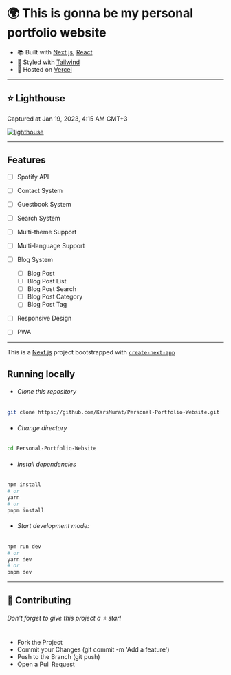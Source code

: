 # 🌍 This is gonna be my personal portfolio website

- 📚 Built with [Next.js](https://nextjs.org), [React](https://reactjs.org)
- 🎨 Styled with [Tailwind](https://tailwindcss.com)
- 💽 Hosted on [Vercel](https://vercel.com)

---

## ⭐ Lighthouse

Captured at Jan 19, 2023, 4:15 AM GMT+3

<a href="https://googlechrome.github.io/lighthouse/viewer/?gist=438baa75e1de3ad80f829f6659a76936"><img src="https://personal-portfolio-website.muratkars.tech/img/personal-website.muratkars.tech_2023-01-19_04-15-46.lighthouse.report.jpg"  alt="lighthouse"></a>

---

## Features

- [ ] Spotify API
- [ ] Contact System
- [ ] Guestbook System
- [ ] Search System

- [ ] Multi-theme Support

- [ ] Multi-language Support

- [ ] Blog System

  - [ ] Blog Post
  - [ ] Blog Post List
  - [ ] Blog Post Search
  - [ ] Blog Post Category
  - [ ] Blog Post Tag

- [ ] Responsive Design
- [ ] PWA

---

This is a [Next.js](https://nextjs.org/) project bootstrapped with [`create-next-app`](https://github.com/vercel/next.js/tree/canary/packages/create-next-app)

## Running locally

- ###### Clone this repository

```bash
git clone https://github.com/KarsMurat/Personal-Portfolio-Website.git
```

- ###### Change directory

```bash
cd Personal-Portfolio-Website
```

- ###### Install dependencies

```bash
npm install
# or
yarn
# or
pnpm install
```

- ###### Start development mode:

```bash
npm run dev
# or
yarn dev
# or
pnpm dev
```

---

## 🍰 Contributing

###### Don't forget to give this project a ⭐ star!

- Fork the Project
- Commit your Changes (git commit -m 'Add a feature')
- Push to the Branch (git push)
- Open a Pull Request
